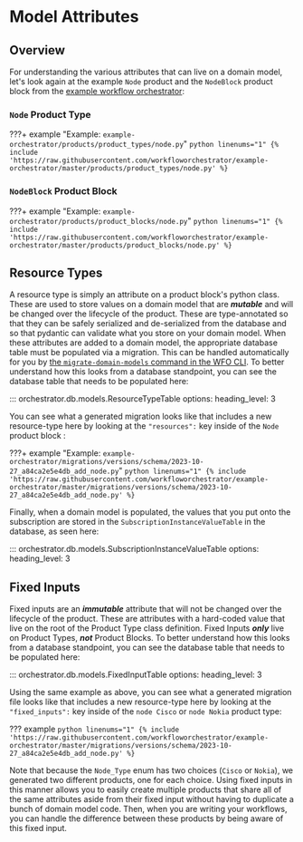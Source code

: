 # Model Attributes

## Overview

For understanding the various attributes that can live on a domain model, let's look again at the example `Node` product and the `NodeBlock` product block from the [example workflow orchestrator](https://github.com/workfloworchestrator/example-orchestrator):

### `Node` Product Type

???+ example "Example: `example-orchestrator/products/product_types/node.py`"
    ```python linenums="1"
    {% include 'https://raw.githubusercontent.com/workfloworchestrator/example-orchestrator/master/products/product_types/node.py' %}
    ```

### `NodeBlock` Product Block

???+ example "Example: `example-orchestrator/products/product_blocks/node.py`"
    ```python linenums="1"
    {% include 'https://raw.githubusercontent.com/workfloworchestrator/example-orchestrator/master/products/product_blocks/node.py' %}
    ```

## Resource Types

A resource type is simply an attribute on a product block's python class. These are used to store values on a domain model that are *__mutable__* and will be changed over the lifecycle of the product. These are type-annotated so that they can be safely serialized and de-serialized from the database and so that pydantic can validate what you store on your domain model. When these attributes are added to a domain model, the appropriate database table must be populated via a migration. This can be handled automatically for you by [the `migrate-domain-models` command in the WFO CLI](../../cli/#migrate-domain-models). To better understand how this looks from a database standpoint, you can see the database table that needs to be populated here:

::: orchestrator.db.models.ResourceTypeTable
    options:
        heading_level: 3

You can see what a generated migration looks like that includes a new resource-type here by looking at the `"resources":` key inside of the `Node` product block :

???+ example "Example: `example-orchestrator/migrations/versions/schema/2023-10-27_a84ca2e5e4db_add_node.py`"
    ```python linenums="1"
    {% include 'https://raw.githubusercontent.com/workfloworchestrator/example-orchestrator/master/migrations/versions/schema/2023-10-27_a84ca2e5e4db_add_node.py' %}
    ```

Finally, when a domain model is populated, the values that you put onto the subscription are stored in the `SubscriptionInstanceValueTable` in the database, as seen here:

::: orchestrator.db.models.SubscriptionInstanceValueTable
    options:
        heading_level: 3

## Fixed Inputs

Fixed inputs are an *__immutable__* attribute that will not be changed over the lifecycle of the product. These are attributes with a hard-coded value that live on the root of the Product Type class definition. Fixed Inputs *__only__* live on Product Types, *__not__* Product Blocks. To better understand how this looks from a database standpoint, you can see the database table that needs to be populated here:

::: orchestrator.db.models.FixedInputTable
    options:
        heading_level: 3

Using the same example as above, you can see what a generated migration file looks like that includes a new resource-type here by looking at the `"fixed_inputs":` key inside of the `node Cisco` or `node Nokia` product type:

??? example
    ```python linenums="1"
    {% include 'https://raw.githubusercontent.com/workfloworchestrator/example-orchestrator/master/migrations/versions/schema/2023-10-27_a84ca2e5e4db_add_node.py' %}
    ```

Note that because the `Node_Type` enum has two choices (`Cisco` or `Nokia`), we generated two different products, one for each choice. Using fixed inputs in this manner allows you to easily create multiple products that share all of the same attributes aside from their fixed input without having to duplicate a bunch of domain model code. Then, when you are writing your workflows, you can handle the difference between these products by being aware of this fixed input.
